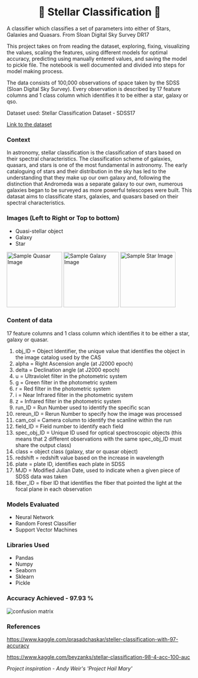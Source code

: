 <h1 align="center">🌌 Stellar Classification 🌌 </h1>
A classifier which classifies a set of parameters into either of Stars, Galaxies and Quasars. From Sloan Digital Sky Survey DR17

This project takes on from reading the dataset, exploring, fixing, visualizing the values, scaling the features, using different models for optimal accuracy, predicting using manually entered values, and saving the model to pickle file. The notebook is well documented and divided into steps for model making process.

The data consists of 100,000 observations of space taken by the SDSS (Sloan Digital Sky Survey). Every observation is described by 17 feature columns and 1 class column which identifies it to be either a star, galaxy or qso.

Dataset used: Stellar Classification Dataset - SDSS17

<a href="https://www.kaggle.com/fedesoriano/stellar-classification-dataset-sdss17" target="_blank">Link to the dataset</a>

### Context
In astronomy, stellar classification is the classification of stars based on their spectral characteristics. The classification scheme of galaxies, quasars, and stars is one of the most fundamental in astronomy. The early cataloguing of stars and their distribution in the sky has led to the understanding that they make up our own galaxy and, following the distinction that Andromeda was a separate galaxy to our own, numerous galaxies began to be surveyed as more powerful telescopes were built. This datasat aims to classificate stars, galaxies, and quasars based on their spectral characteristics.

### Images (Left to Right or Top to bottom)

- Quasi-stellar object
- Galaxy
- Star
<p float="left">
<img src="https://earthsky.org/upl/2019/01/quasar-artist-e1547085659933.jpg" alt="Sample Quasar Image" style="height: 150px;"/>

<img src="https://upload.wikimedia.org/wikipedia/commons/thumb/5/52/Hubble2005-01-barred-spiral-galaxy-NGC1300.jpg/1024px-Hubble2005-01-barred-spiral-galaxy-NGC1300.jpg" alt="Sample Galaxy Image" style="height: 150px;"/>

<img src="https://cdn.britannica.com/07/186507-138-CCAD17CA/Overview-types-stars-red-dwarf-giant-supergiant.jpg?w=800&h=450&c=crop" alt="Sample Star Image" style="height: 150px;"/>
</p>

### Content of data
17 feature columns and 1 class column which identifies it to be either a star, galaxy or quasar.
1. obj_ID = Object Identifier, the unique value that identifies the object in the image catalog used by the CAS
2. alpha = Right Ascension angle (at J2000 epoch)
3. delta = Declination angle (at J2000 epoch)
4. u = Ultraviolet filter in the photometric system
5. g = Green filter in the photometric system
6. r = Red filter in the photometric system
7. i = Near Infrared filter in the photometric system
8. z = Infrared filter in the photometric system
9. run_ID = Run Number used to identify the specific scan
10. rereun_ID = Rerun Number to specify how the image was processed
11. cam_col = Camera column to identify the scanline within the run
12. field_ID = Field number to identify each field
13. spec_obj_ID = Unique ID used for optical spectroscopic objects (this means that 2 different observations with the same spec_obj_ID must share the output class)
14. class = object class (galaxy, star or quasar object)
15. redshift = redshift value based on the increase in wavelength
16. plate = plate ID, identifies each plate in SDSS
17. MJD = Modified Julian Date, used to indicate when a given piece of SDSS data was taken
18. fiber_ID = fiber ID that identifies the fiber that pointed the light at the focal plane in each observation


### Models Evaluated
- Neural Network
- Random Forest Classifier
- Support Vector Machines

### Libraries Used
- Pandas
- Numpy
- Seaborn
- Sklearn
- Pickle

### Accuracy Achieved - 97.93 %
<img src="https://beeimg.com/images/q27383404472.png" alt="confusion matrix"/>


### References
https://www.kaggle.com/prasadchaskar/steller-classification-with-97-accuracy

https://www.kaggle.com/beyzanks/stellar-classification-98-4-acc-100-auc

*Project inspiration - Andy Weir's 'Project Hail Mary'*
